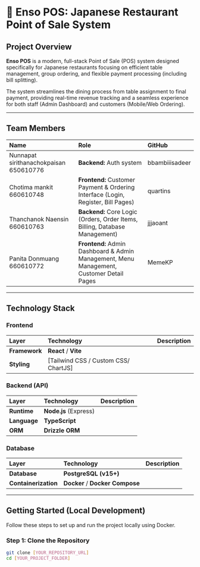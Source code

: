 # 🍜 Enso POS: Japanese Restaurant Point of Sale System



## Project Overview

**Enso POS** is a modern, full-stack Point of Sale (POS) system designed specifically for Japanese restaurants focusing on efficient table management, group ordering, and flexible payment processing (including bill splitting).

The system streamlines the dining process from table assignment to final payment, providing real-time revenue tracking and a seamless experience for both staff (Admin Dashboard) and customers (Mobile/Web Ordering).

---

## Team Members

| Name | Role | GitHub |
| :--- | :--- | :--- |
| Nunnapat sirithanachokpaisan 650610776 | **Backend:** Auth system | bbambiiisadeer |
| Chotima mankit 660610748 | **Frontend:** Customer Payment & Ordering Interface (Login, Register, Bill Pages) | quartins |
| Thanchanok Naensin 660610763 | **Backend:** Core Logic (Orders, Order Items, Billing, Database Management) | jjjaoant |
| Panita Donmuang 660610772 | **Frontend:** Admin Dashboard & Admin Management, Menu Management, Customer Detail Pages | MemeKP |

---

## Technology Stack
### Frontend
| Layer | Technology | Description |
| :--- | :--- | :--- |
| **Framework** | **React** / **Vite**
| **Styling** | [Tailwind CSS / Custom CSS/ ChartJS] 

### Backend (API)
| Layer | Technology | Description |
| :--- | :--- | :--- |
| **Runtime** | **Node.js** (Express)
| **Language** | **TypeScript**
| **ORM** | **Drizzle ORM** 

### Database
| Layer | Technology | Description |
| :--- | :--- | :--- |
| **Database** | **PostgreSQL (v15+)** 
| **Containerization** | **Docker** / **Docker Compose** 

---

## Getting Started (Local Development)

Follow these steps to set up and run the project locally using Docker.

### Step 1: Clone the Repository

```bash
git clone [YOUR_REPOSITORY_URL]
cd [YOUR_PROJECT_FOLDER]

